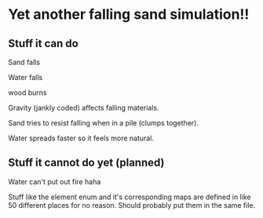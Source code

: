 # Yet another falling sand simulation!!

## Stuff it can do

Sand falls

Water falls

wood burns

Gravity (jankly coded) affects falling materials.

Sand tries to resist falling when in a pile (clumps together).

Water spreads faster so it feels more natural.


## Stuff it cannot do yet (planned)

Water can't put out fire haha

Stuff like the element enum and it's corresponding maps are defined in like 50 different places for no reason.
Should probably put them in the same file.



